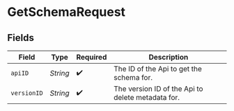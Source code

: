 # GetSchemaRequest


## Fields

| Field                                             | Type                                              | Required                                          | Description                                       |
| ------------------------------------------------- | ------------------------------------------------- | ------------------------------------------------- | ------------------------------------------------- |
| `apiID`                                           | *String*                                          | :heavy_check_mark:                                | The ID of the Api to get the schema for.          |
| `versionID`                                       | *String*                                          | :heavy_check_mark:                                | The version ID of the Api to delete metadata for. |